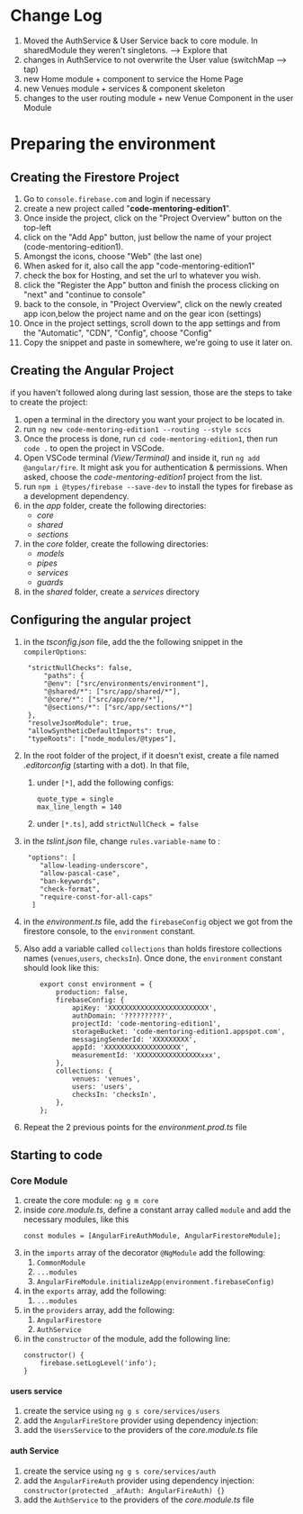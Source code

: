 # Change Log

1. Moved the AuthService & User Service back to core module. In sharedModule they weren't singletons. --> Explore that
2. changes in AuthService to not overwrite the User value (switchMap --> tap)
3. new Home module + component to service the Home Page
4. new Venues module + services & component skeleton
5. changes to the user routing module + new Venue Component in the user Module

# Preparing the environment

## Creating the Firestore Project

1. Go to `console.firebase.com` and login if necessary
2. create a new project called "**code-mentoring-edition1**".
3. Once inside the project, click on the "Project Overview" button on the top-left
4. click on the "Add App" button, just bellow the name of your project (code-mentoring-edition1).
5. Amongst the icons, choose "Web" (the last one)
6. When asked for it, also call the app "code-mentoring-edition1"
7. check the box for Hosting, and set the url to whatever you wish.
8. click the "Register the App" button and finish the process clicking on "next" and "continue to console"
9. back to the console, in "Project Overview", click on the newly created app icon,below the project name and on the gear icon (settings)
10. Once in the project settings, scroll down to the app settings and from the "Automatic", "CDN", "Config", choose "Config"
11. Copy the snippet and paste in somewhere, we're going to use it later on.

## Creating the Angular Project

if you haven't followed along during last session, those are the steps to take to create the project:

1. open a terminal in the directory you want your project to be located in.
2. run `ng new code-mentoring-edition1 --routing --style sccs`
3. Once the process is done, run `cd code-mentoring-edition1`, then run `code .` to open the project in VSCode.
4. Open VSCode terminal _(View/Terminal)_ and inside it, run `ng add @angular/fire`. It might ask you for authentication & permissions. When asked, choose the _code-mentoring-edition1_ project from the list.
5. run `npm i @types/firebase --save-dev` to install the types for firebase as a development dependency.
6. in the _app_ folder, create the following directories:
   - _core_
   - _shared_
   - _sections_
7. in the _core_ folder, create the following directories:
   - _models_
   - _pipes_
   - _services_
   - _guards_
8. in the _shared_ folder, create a _services_ directory

## Configuring the angular project

1. in the _tsconfig.json_ file, add the the following snippet in the `compilerOptions`:

   ```
    "strictNullChecks": false,
        "paths": {
        "@env": ["src/environments/environment"],
        "@shared/*": ["src/app/shared/*"],
        "@core/*": ["src/app/core/*"],
        "@sections/*": ["src/app/sections/*"]
    },
    "resolveJsonModule": true,
    "allowSyntheticDefaultImports": true,
    "typeRoots": ["node_modules/@types"],
   ```

2. In the root folder of the project, if it doesn't exist, create a file named _.editorconfig_ (starting with a dot). In that file,

   1. under `[*]`, add the following configs:
      ```
      quote_type = single
      max_line_length = 140
      ```
   2. under `[*.ts]`, add `strictNullCheck = false`

3. in the _tslint.json_ file, change `rules.variable-name` to :
   ```
    "options": [
       "allow-leading-underscore",
       "allow-pascal-case",
       "ban-keywords",
       "check-format",
       "require-const-for-all-caps"
     ]
   ```
4. in the _environment.ts_ file, add the `firebaseConfig` object we got from the firestore console, to the `environment` constant.
5. Also add a variable called `collections` than holds firestore collections names (`venues`,`users`, `checksIn`). Once done, the `environment` constant should look like this:

   ```
       export const environment = {
           production: false,
           firebaseConfig: {
               apiKey: 'XXXXXXXXXXXXXXXXXXXXXXXXX',
               authDomain: '??????????',
               projectId: 'code-mentoring-edition1',
               storageBucket: 'code-mentoring-edition1.appspot.com',
               messagingSenderId: 'XXXXXXXXX',
               appId: 'XXXXXXXXXXXXXXXXXXX',
               measurementId: 'XXXXXXXXXXXXXXXXxxx',
           },
           collections: {
               venues: 'venues',
               users: 'users',
               checksIn: 'checksIn',
           },
       };
   ```

6. Repeat the 2 previous points for the _environment.prod.ts_ file

## Starting to code

### Core Module

1. create the core module: `ng g m core`
2. inside _core.module.ts_, define a constant array called `module` and add the necessary modules, like this
   ```
   const modules = [AngularFireAuthModule, AngularFirestoreModule];
   ```
3. in the `imports` array of the decorator `@NgModule` add the following:
   1. `CommonModule`
   2. `...modules`
   3. `AngularFireModule.initializeApp(environment.firebaseConfig)`
4. in the `exports` array, add the following:
   1. `...modules`
5. in the `providers` array, add the following:
   1. `AngularFirestore`
   2. `AuthService`
6. in the `constructor` of the module, add the following line:
   ```
   constructor() {
       firebase.setLogLevel('info');
   }
   ```

#### users service

1. create the service using `ng g s core/services/users`
2. add the `AngularFireStore` provider using dependency injection:
3. add the `UsersService` to the providers of the _core.module.ts_ file

#### auth Service

1. create the service using `ng g s core/services/auth`
2. add the `AngularFireAuth` provider using dependency injection: `constructor(protected _afAuth: AngularFireAuth) {}`
3. add the `AuthService` to the providers of the _core.module.ts_ file
